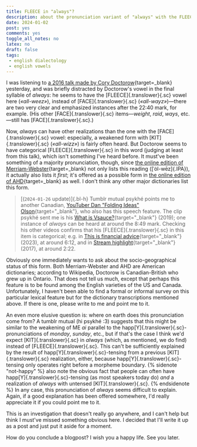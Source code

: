 ```yaml
---
title: FLEECE in "always"?
description: about the pronunciation variant of "always" with the FLEECE vowel in the second syllable
date: 2024-01-02
post: yes
comments: yes
toggle_all_notes: no
latex: no
draft: false
tags: 
 - english dialectology
 - english vowels
---
```


I was listening to [a 2016 talk made by Cory Doctorow](https://boingboing.net/2016/06/24/how-to-protect-the-future-web.html){target=_blank} yesterday, and was briefly distracted by Doctorow's vowel in the final syllable of *always*: he seems to have the [FLEECE]{.translower}{.sc} vowel here (*«all-weez»*), instead of [FACE]{.translower}{.sc} (*«all-wayz»*)—there are two very clear and emphasized instances after the 22:40 mark, for example. (His other [FACE]{.translower}{.sc} items—*weight*, *raid*, *ways*, etc.—still has [FACE]{.translower}{.sc}.) 

Now, *always* can have other realizations than the one with the [FACE]{.translower}{.sc} vowel: especially, a weakened form with [KIT]{.translower}{.sc} (*«all-wizz»*) is fairly often heard. But Doctorow seems to have categorical [FLEECE]{.translower}{.sc} in this word (judging at least from this talk), which isn't something I've heard before. It must've been something of a majority pronunciation, though, since [the online edition of Merriam-Webster](https://www.merriam-webster.com/dictionary/always){target=_blank} not only lists this reading ([ˈȯl-wēz]{.IPA}), it actually also lists it *first*; it's offered as a possible form in [the online edition of AHD](https://www.ahdictionary.com/word/search.html?q=always){target=_blank} as well. I don't think any other major dictionaries list this form.

> [(`2024-01-26` update)]{.bl-h} Tumblr mutual psykhé points me to another Canadian, [YouTuber Dan "Folding Ideas" Olson](https://www.youtube.com/@FoldingIdeas){target="_blank"}, who also has this speech feature. The clip psykhé sent me is his [What is Vsauce?](https://www.youtube.com/watch?v=fKmkI0xzvHc&t=529s){target="_blank"} (2019); one instance of *always* can be heard at around the 8:49 mark. Checking his other videos confirms that his [FLEECE]{.translower}{.sc} in this item is categorical; e.g. in [This is financial advice](https://www.youtube.com/watch?v=5pYeoZaoWrA&t=372s){target="_blank"} (2023), at around 6:12, and in [Stream highlight](https://www.youtube.com/watch?v=i9RbIqAuGYI&t=142s){target="_blank"} (2017), at around 2:22.

Obviously one immediately wants to ask about the socio-geographical status of this form. Both Merriam-Webster and AHD are American dictionaries; according to Wikipedia, Doctorow is Canadian-British who grew up in Ontario. That does not tell us much, except that perhaps this feature is to be found among the English varieties of the US and Canada. Unfortunately, I haven't been able to find a formal or informal survey on this particular lexical feature but for the dictionary transcriptions mentioned above. If there is one, please write to me and point me to it.

An even more elusive question is: where on earth does this pronunciation come from? A tumblr mutual (hi psykhé :3) suggests that this might be similar to the weakening of ME *ai* parallel to the happ[Y]{.translower}{.sc}-pronunciations of *monday*, *sunday*, etc., but if that's the case I think we'd expect [KIT]{.translower}{.sc} in *always* (which, as mentioned, we do find) instead of [FLEECE]{.translower}{.sc}. This can't be sufficiently explained by the result of happ[Y]{.translower}{.sc}-tensing from a previous [KIT]{.translower}{.sc} realization, either, because happ[Y]{.translower}{.sc}-tensing only operates right before a morpheme boundary. {% sidenote "not-happy" %} also note the obvious fact that people can often have happ[Y]{.translower}{.sc}-tensing (as most speakers today do) *and* a realization of *always* with untensed [KIT]{.translower}{.sc}. {% endsidenote %} In any case, this pronunciation of *always* seems difficult to explain. Again, if a good explanation has been offered somewhere, I'd really appreciate it if you could point me to it. 

This is an investigation that doesn't really go anywhere, and I can't help but think I must've missed something obvious here. I decided that I'll write it up as a post and just put it aside for a moment. 

How do you conclude a blogpost? I wish you a happy life. See you later.

